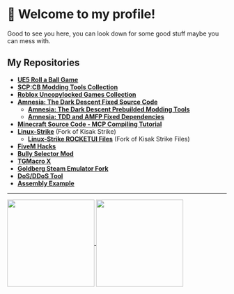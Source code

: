 # 👋 Welcome to my profile!
Good to see you here, you can look down for some good stuff maybe you can mess with. 

## My Repositories
  +  **[UE5 Roll a Ball Game](https://github.com/Stathor/ue5-roll-a-ball-game)**
  + **[SCP:CB Modding Tools Collection](https://github.com/WH0LEWHALE/scp-mt-collection)**
  + **[Roblox Uncopylocked Games Collection](https://github.com/WH0LEWHALE/roblox-uncopylocked-games)**
  + **[Amnesia: The Dark Descent Fixed Source Code](https://github.com/WH0LEWHALE/AmnesiaTheDarkDescentFixed)**
     + **[Amnesia: The Dark Descent Prebuilded Modding Tools](https://github.com/WH0LEWHALE/amnesia-tdd-modding-tools)**
     + **[Amnesia: TDD and AMFP Fixed Dependencies](https://github.com/WH0LEWHALE/amnesia-tdd-amfp-dependencies)**
  + **[Minecraft Source Code - MCP Compiling Tutorial](https://github.com/WH0LEWHALE/minecraft-sc-compiling-tutorial)**
  + **[Linux-Strike](https://github.com/WH0LEWHALE/Linux-Strike)** (Fork of Kisak Strike)
     + **[Linux-Strike ROCKETUI Files](https://github.com/WH0LEWHALE/Linux-Strike-Files)** (Fork of Kisak Strike Files)
  + **[FiveM Hacks](https://github.com/WH0LEWHALE/fivem-hacks)**
  + **[Bully Selector Mod](https://github.com/Stathor/bully-selector-mod)**
  + **[TGMacro X](https://github.com/WH0LEWHALE/TGMacro-X/)**
  + **[Goldberg Steam Emulator Fork](https://github.com/WH0LEWHALE/goldberg-emu)**
  + **[DoS/DDoS Tool](https://github.com/Stathor/ddos-tool)**
  + **[Assembly Example](https://github.com/WH0LEWHALE/assembly-example)**


---
<a href="https://github.com/anuraghazra/github-readme-stats">
  <img height=200 align="center" src="https://github-readme-stats.vercel.app/api?username=WH0LEWHALE&theme=github_dark_dimmed" />
</a>
<a href="https://github.com/anuraghazra/convoychat">
  <img height=200 align="center" src="https://github-readme-stats.vercel.app/api/top-langs?username=WH0LEWHALE&layout=compact&langs_count=8&card_width=360&theme=github_dark_dimmed" />
</a>
